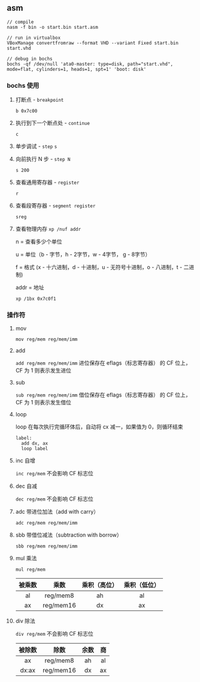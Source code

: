 ## asm

```
// compile
nasm -f bin -o start.bin start.asm

// run in virtualbox
VBoxManage convertfromraw --format VHD --variant Fixed start.bin start.vhd

// debug in bochs
bochs -qf /dev/null 'ata0-master: type=disk, path="start.vhd", mode=flat, cylinders=1, heads=1, spt=1' 'boot: disk'
```

### bochs 使用

1. 打断点 - `breakpoint`

    `b 0x7c00`

2. 执行到下一个断点处 - `continue`

    `c`

3. 单步调试 - `step`
    `s`

3. 向前执行 N 步 - `step N`

    `s 200`

4. 查看通用寄存器 - `register`

    `r`

5. 查看段寄存器 - `segment register`

    `sreg`

6. 查看物理内存 `xp /nuf addr`

    n = 查看多少个单位

    u = 单位（b - 字节，h - 2字节，w - 4字节， g - 8字节）

    f = 格式 (x - 十六进制，d - 十进制，u - 无符号十进制，o - 八进制，t - 二进制)

    addr = 地址

    `xp /1bx 0x7c0f1`

### 操作符

1. mov

    `mov reg/mem reg/mem/imm`

2. add

    `add reg/mem reg/mem/imm` 进位保存在 eflags（标志寄存器） 的 CF 位上，CF 为 1 则表示发生进位

3. sub

    `sub reg/mem reg/mem/imm` 借位保存在 eflags（标志寄存器） 的 CF 位上，CF 为 1 则表示发生借位

4. loop

    loop 在每次执行完循环体后，自动将 cx 减一，如果值为 0，则循环结束

    ```
    label:
      add dx, ax
      loop label
    ```

5. inc 自增

    `inc reg/mem` 不会影响 CF 标志位

6. dec 自减

    `dec reg/mem` 不会影响 CF 标志位

7. adc 带进位加法（add with carry）

    `adc reg/mem reg/mem/imm`

8. sbb 带借位减法（subtraction with borrow）

    `sbb reg/mem reg/mem/imm`

9. mul 乘法

    `mul reg/mem`

    | 被乘数 | 乘数      | 乘积（高位）| 乘积（低位）|
    | :----: | :-------: | :---------: | :---------: |
    | al     | reg/mem8  | ah          | al          |
    | ax     | reg/mem16 | dx          | ax          |

9. div 除法

    `div reg/mem` 不会影响 CF 标志位

    | 被除数 | 除数      | 余数 | 商   |
    | :----: | :-------: | :--: | :--: |
    | ax     | reg/mem8  | ah   | al   |
    | dx:ax  | reg/mem16 | dx   | ax   |
